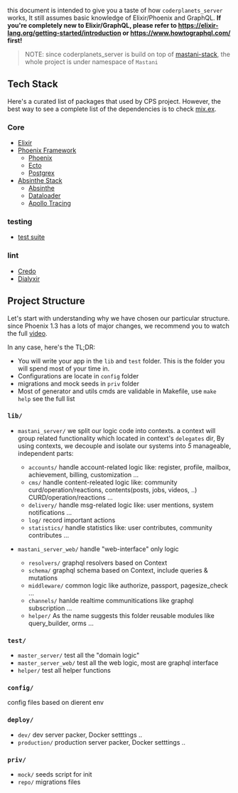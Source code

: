 
this document is intended to give you a taste of how `coderplanets_server` works, It still assumes basic knowledge of Elixir/Phoenix and GraphQL. **If you're completely new to Elixir/GraphQL, please refer to https://elixir-lang.org/getting-started/introduction or https://www.howtographql.com/ first!**

> NOTE: since coderplanets_server is build on top of [mastani-stack](https://github.com/mastani-stack), the whole project is under namespace of `Mastani`

## Tech Stack

Here's a curated list of packages that used by CPS project. However, the best way to see a complete list of the dependencies is to check [mix.ex](https://github.com/coderplanets/coderplanets_server/blob/dev/mix.exs).

### Core

- [Elixir](https://github.com/elixir-lang/elixir)
- [Phoenix Framework](https://github.com/phoenixframework)
  - [Phoenix](https://github.com/phoenixframework/phoenix)
  - [Ecto](https://github.com/elixir-ecto/ecto)
  - [Postgrex](https://github.com/elixir-ecto/postgrex)
- [Absinthe Stack](https://github.com/absinthe-graphql)
  - [Absinthe](https://github.com/absinthe-graphql/absinthe)
  - [Dataloader](https://github.com/absinthe-graphql/dataloader)
  - [Apollo Tracing](https://github.com/sikanhe/apollo-tracing-elixir)

### testing
- [test suite](https://hexdocs.pm/phoenix/testing.html#content)

### lint

- [Credo](https://github.com/rrrene/credo)
- [Dialyxir](https://github.com/jeremyjh/dialyxir)



## Project Structure

Let's start with understanding why we have chosen our particular structure. since Phoenix 1.3 has a lots of major changes, we recommend you to watch the full [video](https://www.youtube.com/watch?v=tMO28ar0lW8).

In any case, here's the TL;DR:

- You will write your app in the `lib` and `test` folder. This is the folder you will spend most of your time in.
- Configurations are locate in `config` folder
- migrations and mock seeds in `priv` folder
- Most of generator and utils cmds are validable in Makefile, use `make help` see the full list

### `lib/`

- `mastani_server/`  we split our logic code into contexts. a context will group
  related functionality which located in context's `delegates` dir,  By using contexts, we decouple and isolate our systems into *5* manageable, independent parts:
  - `accounts/` handle account-related logic like: register, profile, mailbox, achievement, billing, customization ...
  - `cms/` handle content-releated logic like: community curd/operation/reactions, contents(posts, jobs, videos, ..) CURD/operation/reactions ...
  - `delivery/` handle msg-related logic like: user mentions, system notifications ...
  - `log/` record important actions
  - `statistics/` handle statistics like: user contributes, community contributes ...
  
- `mastani_server_web/` handle "web-interface" only logic
  - `resolvers/` graphql resolvers based on Context
  - `schema/` graphql schema based on Context, include queries & mutations
  - `middleware/` common logic like authorize, passport, pagesize_check ...
  - `channels/` hanlde realtime communitications like graphql subscription ...
  - `helper/` As the name suggests this folder reusable modules like query_builder, orms ...

### `test/`

- `master_server/` test all the "domain logic"
- `master_server_web/` test all the web logic, most are graphql interface
- `helper/` test all helper functions

### `config/`

config files based on dierent env

### `deploy/`

- `dev/` dev server packer, Docker setttings ..
- `production/` production server packer, Docker setttings ..

### `priv/`

- `mock/` seeds script for init
- `repo/` migrations files
